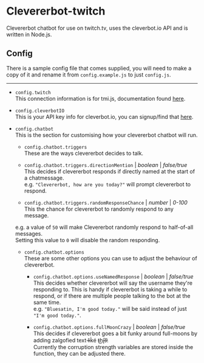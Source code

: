 # Clevererbot-twitch

Clevererbot chatbot for use on twitch.tv, uses the cleverbot.io API and is written in Node<span>.js</span>.

## Config
There is a sample config file that comes supplied, you will need to make a copy of it and rename it from `config.example.js` to just `config.js`.

----

+ `config.twitch`  
This connection information is for tmi.js, documentation found [here](http://www.tmijs.org/docs/Configuration.html).

+ `config.cleverbotIO`  
This is your API key info for cleverbot.io, you can signup/find that [here](https://cleverbot.io/keys).

+ `config.chatbot`  
This is the section for customising how your clevererbot chatbot will run.

    + `config.chatbot.triggers`  
    These are the ways clevererbot decides to talk.
    
    + `config.chatbot.triggers.directionMention` | *boolean* | *false/true*  
    This decides if clevererbot responds if directly named at the start of a chatmessage.  
    e.g. `"Clevererbot, how are you today?"` will prompt clevererbot to respond.  
      
    + `config.chatbot.triggers.randomResponseChance` | *number* | *0-100*  
    This the chance for clevererbot to randomly respond to any message.  
    
    e.g. a value of `50` will make Clevererbot randomly respond to half-of-all messages.  
    Setting this value to `0` will disable the random responding.  
    
    + `config.chatbot.options`  
    These are some other options you can use to adjust the behaviour of clevererbot.
      
      + `config.chatbot.options.useNamedResponse` | *boolean* | *false/true*  
      This decides whether clevererbot will say the username they're responding to. This is handy if clevererbot is taking a while to respond, or if there are multiple people talking to the bot at the same time.  
      e.g. `"Bluesatin, I'm good today."` will be said instead of just `"I'm good today."`.
      
      + `config.chatbot.options.fullMoonCrazy` | *boolean* | *false/true*  
      This decides if clevererbot goes a bit funky around full-moons by adding zalgofied text l̵̶ik̀é t̴͜h̨i̴͠s̵̕.  
      Currently the corruption strength variables are stored inside the function, they can be adjusted there.
